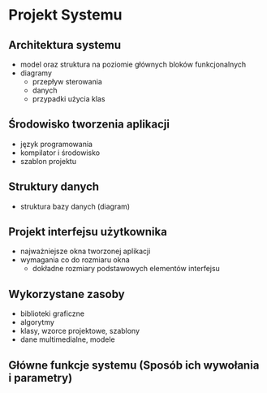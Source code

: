 # Projekt Systemu

## Architektura systemu

- model oraz struktura na poziomie głównych bloków funkcjonalnych
- diagramy
    - przepływ sterowania
    - danych
    - przypadki użycia klas

## Środowisko tworzenia aplikacji

- język programowania
- kompilator i środowisko
- szablon projektu

## Struktury danych

- struktura bazy danych (diagram)

## Projekt interfejsu użytkownika

- najważniejsze okna tworzonej aplikacji
- wymagania co do rozmiaru okna
    - dokładne rozmiary podstawowych elementów interfejsu

## Wykorzystane zasoby

- biblioteki graficzne
- algorytmy
- klasy, wzorce projektowe, szablony
- dane multimedialne, modele

## Główne funkcje systemu (Sposób ich wywołania i parametry)


